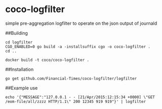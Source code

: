 # coco-logfilter
simple pre-aggregation logfilter to operate on the json output of journald

##Building
```
cd logfilter
CGO_ENABLED=0 go build -a -installsuffix cgo -o coco-logfilter .
cd ..

docker build -t coco/coco-logfilter .
```

##Installation
```
go get github.com/Financial-Times/coco-logfilter/logfilter

```

##Example use
```
echo '{"MESSAGE":"127.0.0.1 - - [21/Apr/2015:12:15:34 +0000] \"GET /eom-file/all/zzzz HTTP/1.1\" 200 12345 919 919"}' | logfilter
```
